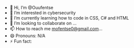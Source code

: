 - 👋 Hi, I’m @Ouufentse
- 👀 I’m interested in cybersecurity
- 🌱 I’m currently learning how to code in CSS, C# and HTML
- 💞️ I’m looking to collaborate on ...
- 📫 How to reach me mofentse0@gmail.com...
- 😄 Pronouns: N/A
- ⚡ Fun fact: 

<!---
Ouufentse/Ouufentse is a ✨ special ✨ repository because its `README.md` (this file) appears on your GitHub profile.
You can click the Preview link to take a look at your changes.
--->

